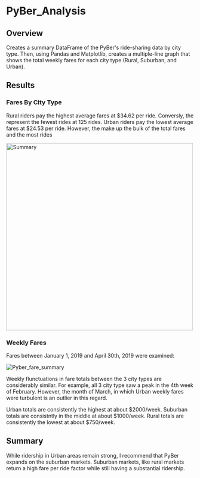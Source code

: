 # PyBer_Analysis


## Overview
Creates a summary DataFrame of the PyBer's ride-sharing data by city type. Then, using Pandas and Matplotlib, creates a multiple-line graph that shows the total weekly fares for each city type (Rural, Suburban, and Urban).


## Results

### Fares By City Type
Rural riders pay the highest average fares at $34.62 per ride. Conversly, the represent the fewest rides at 125 rides.
Urban riders pay the lowest average fares at $24.53 per ride. However, the make up the bulk of the total fares and the most rides 

<img width="500" alt="Summary" src="https://user-images.githubusercontent.com/18197449/179390260-182c583f-4785-48ea-90a2-202c6dd803e2.png">


### Weekly Fares
Fares between January 1, 2019 and April 30th, 2019 were examined:

![Pyber_fare_summary](https://user-images.githubusercontent.com/18197449/179389825-04d0a146-a6c3-4346-9f73-2189c55625be.png)

Weekly flunctuations in fare totals between the 3 city types are considerably similar. 
For example, all 3 city type saw a peak in the 4th week of February. 
However, the month of March, in which Urban weekly fares were turbulent is an outlier in this regard. 

Urban totals are consistently the highest at about $2000/week.
Suburban totals are consistntly in the middle at about $1000/week.
Rural totals are consistently the lowest at about $750/week. 

## Summary

While ridership in Urban areas remain strong, I recommend that PyBer expands on the suburban markets. 
Suburban markets, like rural markets return a high fare per ride factor while still having a substantial ridership. 



